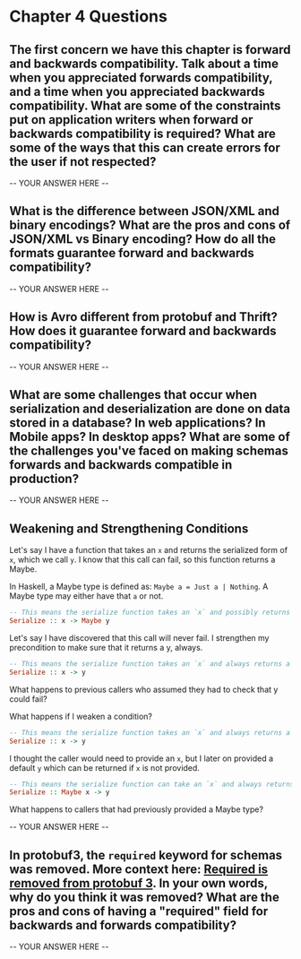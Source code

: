 # Chapter 4 Questions

## The first concern we have this chapter is forward and backwards compatibility. Talk about a time when you appreciated forwards compatibility, and a time when you appreciated backwards compatibility. What are some of the constraints put on application writers when forward or backwards compatibility is required? What are some of the ways that this can create errors for the user if not respected?

-- YOUR ANSWER HERE --

## What is the difference between JSON/XML and binary encodings? What are the pros and cons of JSON/XML vs Binary encoding? How do all the formats guarantee forward and backwards compatibility?

-- YOUR ANSWER HERE --

## How is Avro different from protobuf and Thrift? How does it guarantee forward and backwards compatibility?

-- YOUR ANSWER HERE --

## What are some challenges that occur when serialization and deserialization are done on data stored in a database? In web applications? In Mobile apps? In desktop apps? What are some of the challenges you've faced on making schemas forwards and backwards compatible in production?

-- YOUR ANSWER HERE --

## Weakening and Strengthening Conditions

Let's say I have a function that takes an `x` and returns the serialized
form of `x`, which we call `y`. I know that this call can fail, so this
function returns a Maybe.

In Haskell, a Maybe type is defined as: `Maybe a = Just a | Nothing`.
A Maybe type may either have that `a` or not.

```hs
-- This means the serialize function takes an `x` and possibly returns a `y`, otherwise it returns Nothing.
Serialize :: x -> Maybe y
```

Let's say I have discovered that this call will never fail. I strengthen
my precondition to make sure that it returns a y, always.

```hs
-- This means the serialize function takes an `x` and always returns a `y`.
Serialize :: x -> y
```

What happens to previous callers who assumed they had to check that y
could fail?

What happens if I weaken a condition?

```hs
-- This means the serialize function takes an `x` and always returns a `y`.
Serialize :: x -> y
```

I thought the caller would need to provide an `x`, but I later on
provided a default `y` which can be returned if `x` is not provided.

```hs
-- This means the serialize function can take an `x` and always returns a `y`.
Serialize :: Maybe x -> y
```

What happens to callers that had previously provided a Maybe type?

-- YOUR ANSWER HERE --

## In protobuf3, the `required` keyword for schemas was removed. More context here: [Required is removed from protobuf 3](https://stackoverflow.com/a/31814967). In your own words, why do you think it was removed? What are the pros and cons of having a "required" field for backwards and forwards compatibility?

-- YOUR ANSWER HERE --

